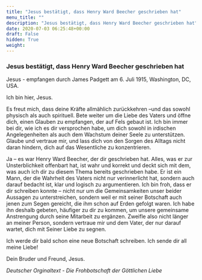 ```yaml
---
title: "Jesus bestätigt, dass Henry Ward Beecher geschrieben hat"
menu_title: ""
description: "Jesus bestätigt, dass Henry Ward Beecher geschrieben hat"
date: 2020-07-03 06:25:48+00:00
draft: False
hidden: True
weight:
---
```

### Jesus bestätigt, dass Henry Ward Beecher geschrieben hat

Jesus - empfangen durch James Padgett am 6. Juli 1915, Washington, DC, USA.

Ich bin hier, Jesus.

Es freut mich, dass deine Kräfte allmählich zurückkehren –und das sowohl physisch als auch spirituell. Bete weiter um die Liebe des Vaters und öffne dich, einen Glauben zu empfangen, der auf Fels gebaut ist. Ich bin immer bei dir, wie ich es dir versprochen habe, um dich sowohl in irdischen Angelegenheiten als auch dem Wachstum deiner Seele zu unterstützen. Glaube und vertraue mir, und lass dich von den Sorgen des Alltags nicht daran hindern, dich auf das Wesentliche zu konzentrieren.

Ja – es war Henry Ward Beecher, der dir geschrieben hat. Alles, was er zur Unsterblichkeit offenbart hat, ist wahr und korrekt und deckt sich mit dem, was auch ich dir zu diesem Thema bereits geschrieben habe. Er ist ein Mann, der die Wahrheit des Vaters nicht nur verinnerlicht hat, sondern auch darauf bedacht ist, klar und logisch zu argumentieren. Ich bin froh, dass er dir schreiben konnte – nicht nur um die Gemeinsamkeiten unser beider Aussagen zu unterstreichen, sondern weil er mit seiner Botschaft auch jenen zum Segen gereicht, die ihm schon auf Erden gefolgt waren. Ich habe ihn deshalb gebeten, häufiger zu dir zu kommen, um unsere gemeinsame Anstrengung durch seine Mitarbeit zu ergänzen. Zweifle also nicht länger an meiner Person, sondern vertraue mir und dem Vater, der nur darauf wartet, dich mit Seiner Liebe zu segnen.  

Ich werde dir bald schon eine neue Botschaft schreiben. Ich sende dir all meine Liebe!  

Dein Bruder und Freund, Jesus.

*Deutscher Orginaltext - Die Frohbotschaft der Göttlichen Liebe*
